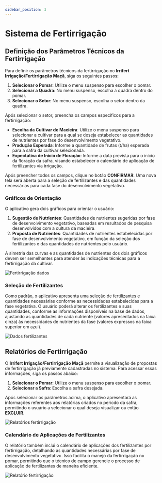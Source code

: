 ```yaml
---
sidebar_position: 3
---
```


# Sistema de Fertirrigação

## Definição dos Parâmetros Técnicos da Fertirrigação

Para definir os parâmetros técnicos da fertirrigação no **Irrifert Irrigação/Fertirrigação Maçã**, siga os seguintes passos:

1. **Selecionar o Pomar**: Utilize o menu suspenso para escolher o pomar.
2. **Selecionar a Quadra**: No menu suspenso, escolha a quadra dentro do pomar.
3. **Selecionar o Setor**: No menu suspenso, escolha o setor dentro da quadra.

Após selecionar o setor, preencha os campos específicos para a fertirrigação:

- **Escolha da Cultivar de Macieira**: Utilize o menu suspenso para selecionar a cultivar para a qual se deseja estabelecer as quantidades de nutrientes por fase do desenvolvimento vegetativo.
- **Produção Esperada**: Informe a quantidade de frutas (t/ha) esperada para a safra da cultivar selecionada.
- **Expectativa de Início de Floração**: Informe a data prevista para o início da floração da safra, visando estabelecer o calendário de aplicação de fertilizantes via irrigação.

Após preencher todos os campos, clique no botão **CONFIRMAR**. Uma nova tela será aberta para a seleção de fertilizantes e das quantidades necessárias para cada fase do desenvolvimento vegetativo.

### Gráficos de Orientação

O aplicativo gera dois gráficos para orientar o usuário:

1. **Sugestão de Nutrientes**: Quantidades de nutrientes sugeridas por fase de desenvolvimento vegetativo, baseadas em resultados de pesquisa desenvolvidos com a cultura da macieira.
2. **Proposta de Nutrientes**: Quantidades de nutrientes estabelecidas por fase de desenvolvimento vegetativo, em função da seleção dos fertilizantes e das quantidades de nutrientes pelo usuário.

A simetria das curvas e as quantidades de nutrientes dos dois gráficos devem ser semelhantes para atender às indicações técnicas para a fertirrigação da cultivar.


![Fertirrigação dados](https://github.com/user-attachments/assets/14267823-b9cf-4db8-b5f1-bc680df009d6)

### Seleção de Fertilizantes

Como padrão, o aplicativo apresenta uma seleção de fertilizantes e quantidades necessárias conforme as necessidades estabelecidas para a fase vegetativa. O usuário poderá alterar os fertilizantes e suas quantidades, conforme as informações disponíveis na base de dados, ajustando as quantidades de cada nutriente (valores apresentados na faixa cinza) às necessidades de nutrientes da fase (valores expressos na faixa superior em azul).

![Dados fertilizantes](https://github.com/user-attachments/assets/c14b3e11-ed97-4c85-b018-8f3c6dfe2f55)

## Relatórios de Fertirrigação

O **Irrifert Irrigação/Fertirrigação Maçã** permite a visualização de propostas de fertirrigação já previamente cadastradas no sistema. Para acessar essas informações, siga os passos abaixo:

1. **Selecionar o Pomar**: Utilize o menu suspenso para escolher o pomar.
2. **Selecionar a Safra**: Escolha a safra desejada.

Após selecionar os parâmetros acima, o aplicativo apresentará as informações referentes aos relatórias criados no período da safra, permitindo o usuário a selecionar o qual deseja visualizar ou então **EXCLUIR**.

![Relatórios fertirrigação](https://github.com/user-attachments/assets/512a5cf0-3329-4b0a-8e12-873f85adb794)

### Calendário de Aplicações de Fertilizantes

O relatório também inclui o calendário de aplicações dos fertilizantes por fertirrigação, detalhando as quantidades necessárias por fase de desenvolvimento vegetativo. Isso facilita o manejo da fertirrigação no pomar, permitindo que o técnico de campo gerencie o processo de aplicação de fertilizantes de maneira eficiente.

![Relatório fertirrigação](https://github.com/user-attachments/assets/2856af52-18a3-4d5d-b378-2755b10ba114)

